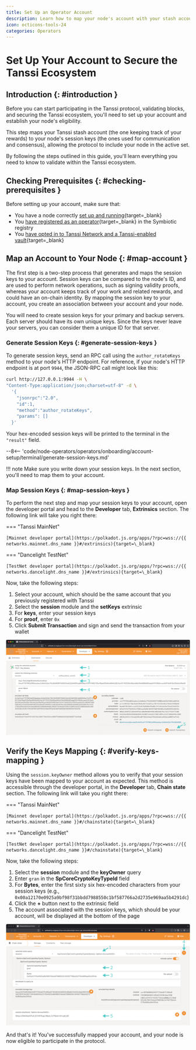 ```yaml
---
title: Set Up an Operator Account
description: Learn how to map your node's account with your stash account, making your node eligible to secure Tanssi and the Tanssi-powered networks and receive rewards.
icon: octicons-tools-24
categories: Operators
---
```


# Set Up Your Account to Secure the Tanssi Ecosystem

## Introduction {: #introduction }

Before you can start participating in the Tanssi protocol, validating blocks, and securing the Tanssi ecosystem, you'll need to set up your account and establish your node's eligibility.

This step maps your Tanssi stash account (the one keeping track of your rewards) to your node's session keys (the ones used for communication and consensus), allowing the protocol to include your node in the active set. 

By following the steps outlined in this guide, you'll learn everything you need to know to validate within the Tanssi ecosystem.

## Checking Prerequisites {: #checking-prerequisites }

Before setting up your account, make sure that:

- You have a node correctly [set up and running](/node-operators/operators/onboarding/run-an-operator/){target=\_blank}
- You [have registered as an operator](/node-operators/operators/onboarding/register-in-symbiotic/){target=\_blank} in the Symbiotic registry 
- You [have opted in to Tanssi Network and a Tanssi-enabled vault](/node-operators/operators/onboarding/opt-in-to-tanssi/){target=\_blank}

## Map an Account to Your Node {: #map-account }

The first step is a two-step process that generates and maps the session keys to your account. Session keys can be compared to the node's ID, and are used to perform network operations, such as signing validity proofs, whereas your account keeps track of your work and related rewards, and could have an on-chain identity. By mapping the session key to your account, you create an association between your account and your node.

You will need to create session keys for your primary and backup servers. Each server should have its own unique keys. Since the keys never leave your servers, you can consider them a unique ID for that server.

### Generate Session Keys {: #generate-session-keys }

To generate session keys, send an RPC call using the `author_rotateKeys` method to your node's HTTP endpoint. For reference, if your node's HTTP endpoint is at port `9944`, the JSON-RPC call might look like this:

```bash
curl http://127.0.0.1:9944 -H \
"Content-Type:application/json;charset=utf-8" -d \
  '{
    "jsonrpc":"2.0",
    "id":1,
    "method":"author_rotateKeys",
    "params": []
  }'
```

Your hex-encoded session keys will be printed to the terminal in the `"result"` field.

--8<-- 'code/node-operators/operators/onboarding/account-setup/terminal/generate-session-keys.md'

!!! note
    Make sure you write down your session keys. In the next section, you'll need to map them to your account.

### Map Session Keys {: #map-session-keys }

To perform the next step and map your session keys to your account, open the developer portal and head to the **Developer** tab, **Extrinsics** section. The following link will take you right there:

=== "Tanssi MainNet"

    [Mainnet developer portal](https://polkadot.js.org/apps/?rpc=wss://{{ networks.mainnet.dns_name }}#/extrinsics){target=\_blank}

=== "Dancelight TestNet"

    [TestNet developer portal](https://polkadot.js.org/apps/?rpc=wss://{{ networks.dancelight.dns_name }}#/extrinsics){target=\_blank}

Now, take the following steps:

1. Select your account, which should be the same account that you previously registered with Tanssi
2. Select the **session** module and the **setKeys** extrinsic
3. For **keys**, enter your session keys
4. For **proof**, enter `0x`
5. Click **Submit Transaction** and sign and send the transaction from your wallet

![Create and submit a transaction to set session keys on Polkadot.js Apps](/images/node-operators/operators/onboarding/account-setup/account-setup-1.webp)

## Verify the Keys Mapping {: #verify-keys-mapping }

Using the `session.keyOwner` method allows you to verify that your session keys have been mapped to your account as expected. This method is accessible through the developer portal, in the **Developer** tab, **Chain state** section. The following link will take you right there:

=== "Tanssi MainNet"

    [Mainnet developer portal](https://polkadot.js.org/apps/?rpc=wss://{{ networks.mainnet.dns_name }}#/chainstate){target=\_blank}

=== "Dancelight TestNet"

    [TestNet developer portal](https://polkadot.js.org/apps/?rpc=wss://{{ networks.dancelight.dns_name }}#/chainstate){target=\_blank}

Now, take the following steps:

1. Select the **session** module and the **keyOwner** query
2. Enter `gran` in the **SpCoreCryptoKeyTypeId** field
3. For **Bytes**, enter the first sixty six hex-encoded characters from your session keys (e.g., `0x00a12170e0925a9bf98f31bbdd7988550c1bf587766a2d2735e969aa5b4291dc`)
4. Click the **+** button next to the extrinsic field
5. The account associated with the session keys, which should be your account, will be displayed at the bottom of the page

![Create and submit query to verify session keys on the developer portal](/images/node-operators/operators/onboarding/account-setup/account-setup-2.webp)

And that's it! You've successfully mapped your account, and your node is now eligible to participate in the protocol.